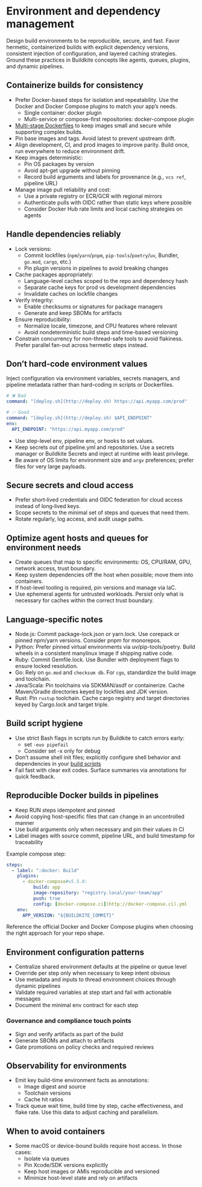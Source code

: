 # Environment and dependency management

Design build environments to be reproducible, secure, and fast. Favor hermetic, containerized builds with explicit dependency versions, consistent injection of configuration, and layered caching strategies. Ground these practices in Buildkite concepts like agents, queues, plugins, and dynamic pipelines.

## Containerize builds for consistency

- Prefer Docker-based steps for isolation and repeatability. Use the Docker and Docker Compose plugins to match your app’s needs.
    * Single container: docker plugin
    * Multi-service or compose-first repositories: docker-compose plugin
- [Multi-stage Dockerfiles](https://docs.docker.com/build/building/multi-stage/) to keep images small and secure while supporting complex builds.
- Pin base images and tags. Avoid latest to prevent upstream drift.
- Align development, CI, and prod images to improve parity. Build once, run everywhere to reduce environment drift.
- Keep images deterministic:
    * Pin OS packages by version
    * Avoid apt-get upgrade without pinning
    * Record build arguments and labels for provenance (e.g., `vcs ref`, pipeline URL)
- Manage image pull reliability and cost:
    * Use a private registry or ECR/GCR with regional mirrors
    * Authenticate pulls with OIDC rather than static keys where possible
    * Consider Docker Hub rate limits and local caching strategies on agents

## Handle dependencies reliably

- Lock versions:
    * Commit lockfiles (`npm`/`yarn`/`pnpm`, `pip-tools`/`poetry`/`uv`, Bundler, `go.mod`, `cargo`, etc.)
    * Pin plugin versions in pipelines to avoid breaking changes
- Cache packages appropriately:
    * Language-level caches scoped to the repo and dependency hash
    * Separate cache keys for prod vs development dependencies
    * Invalidate caches on lockfile changes
- Verify integrity:
    * Enable checksums or signatures for package managers
    * Generate and keep SBOMs for artifacts
- Ensure reproducibility:
    * Normalize locale, timezone, and CPU features where relevant
    * Avoid nondeterministic build steps and time-based versioning
- Constrain concurrency for non-thread-safe tools to avoid flakiness. Prefer parallel fan-out across hermetic steps instead.

## Don’t hard‑code environment values

Inject configuration via environment variables, secrets managers, and pipeline metadata rather than hard-coding in scripts or Dockerfiles.

```yaml
# ❌ Bad
command: "[deploy.sh](http://deploy.sh) https://api.myapp.com/prod"

# ✅ Good
command: "[deploy.sh](http://deploy.sh) $API_ENDPOINT"
env:
  API_ENDPOINT: "https://api.myapp.com/prod"
```

- Use step-level env, pipeline env, or hooks to set values.
- Keep secrets out of pipeline.yml and repositories. Use a secrets manager or Buildkite Secrets and inject at runtime with least privilege.
- Be aware of OS limits for environment size and `argv` preferences; prefer files for very large payloads.

## Secure secrets and cloud access

- Prefer short‑lived credentials and OIDC federation for cloud access instead of long‑lived keys.
- Scope secrets to the minimal set of steps and queues that need them.
- Rotate regularly, log access, and audit usage paths.

## Optimize agent hosts and queues for environment needs

- Create queues that map to specific environments: OS, CPU/RAM, GPU, network access, trust boundary.
- Keep system dependencies off the host when possible; move them into containers.
- If host-level tooling is required, pin versions and manage via IaC.
- Use ephemeral agents for untrusted workloads. Persist only what is necessary for caches within the correct trust boundary.

## Language-specific notes

- Node.js: Commit package-lock.json or yarn.lock. Use corepack or pinned npm/yarn versions. Consider pnpm for monorepos.
- Python: Prefer pinned virtual environments via uv/pip-tools/poetry. Build wheels in a consistent manylinux image if shipping native code.
- Ruby: Commit Gemfile.lock. Use Bundler with deployment flags to ensure locked resolution.
- Go: Rely on `go.mod` and `checksum db`. For `cgo`, standardize the build image and toolchain.
- Java/Scala: Pin toolchains via SDKMAN/asdf or containerize. Cache Maven/Gradle directories keyed by lockfiles and JDK version.
- Rust: Pin `rustup` toolchain. Cache cargo registry and target directories keyed by Cargo.lock and target triple.

## Build script hygiene

- Use strict Bash flags in scripts run by Buildkite to catch errors early:
    * set `-euo pipefail`
    * Consider set -x only for debug
- Don’t assume shell init files; explicitly configure shell behavior and dependencies in your [build scripts](/docs/pipelines/configure/writing-build-scripts)
- Fail fast with clear exit codes. Surface summaries via annotations for quick feedback.

## Reproducible Docker builds in pipelines

- Keep RUN steps idempotent and pinned
- Avoid copying host-specific files that can change in an uncontrolled manner
- Use build arguments only when necessary and pin their values in CI
- Label images with source commit, pipeline URL, and build timestamp for traceability

Example compose step:

```yaml
steps:
  - label: ":docker: Build"
    plugins:
      - docker-compose#v5.5.0:
          build: app
          image-repository: "registry.local/your-team/app"
          push: true
          config: [docker-compose.ci](http://docker-compose.ci).yml
    env:
      APP_VERSION: "${BUILDKITE_COMMIT}"
```

Reference the official Docker and Docker Compose plugins when choosing the right approach for your repo shape.

## Environment configuration patterns

- Centralize shared environment defaults at the pipeline or queue level
- Override per step only when necessary to keep intent obvious
- Use metadata and inputs to thread environment choices through dynamic pipelines
- Validate required variables at step start and fail with actionable messages
- Document the minimal env contract for each step

### Governance and compliance touch points

- Sign and verify artifacts as part of the build
- Generate SBOMs and attach to artifacts
- Gate promotions on policy checks and required reviews

## Observability for environments

- Emit key build-time environment facts as annotations:
    * Image digest and source
    * Toolchain versions
    * Cache hit ratios
- Track queue wait time, build time by step, cache effectiveness, and flake rate. Use this data to adjust caching and parallelism.

## When to avoid containers

- Some macOS or device-bound builds require host access. In those cases:
    * Isolate via queues
    * Pin Xcode/SDK versions explicitly
    * Keep host images or AMIs reproducible and versioned
    * Minimize host-level state and rely on artifacts
